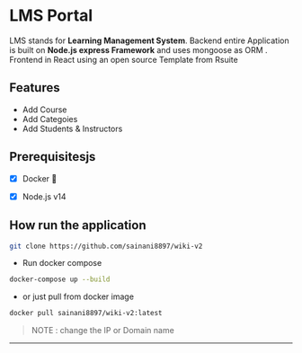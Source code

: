 # LMS Portal 

LMS stands for __Learning Management System__.
Backend entire Application is built on __Node.js express Framework__ and uses mongoose as ORM .
Frontend in React using an open source Template from Rsuite

## Features

* Add Course
* Add Categoies 
* Add Students & Instructors 

## Prerequisitesjs 
  
-  [x] Docker 🐋
-  [x] Node.js v14 


## How run the application

```bash
git clone https://github.com/sainani8897/wiki-v2
```

* Run docker compose

```bash
docker-compose up --build
```




* or just pull from docker image
```bash
docker pull sainani8897/wiki-v2:latest
```

> NOTE : change the IP or Domain name
---
